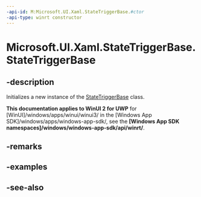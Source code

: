 ```yaml
---
-api-id: M:Microsoft.UI.Xaml.StateTriggerBase.#ctor
-api-type: winrt constructor
---
```


<!-- Method syntax
protected StateTriggerBase()
-->

# Microsoft.UI.Xaml.StateTriggerBase.StateTriggerBase

## -description
Initializes a new instance of the [StateTriggerBase](statetriggerbase.md) class.

**This documentation applies to WinUI 2 for UWP** for [WinUI]/windows/apps/winui/winui3/ in the [Windows App SDK]/windows/apps/windows-app-sdk/, see the **[Windows App SDK namespaces]/windows/windows-app-sdk/api/winrt/**.

## -remarks

## -examples

## -see-also
